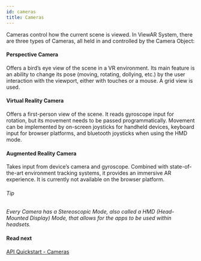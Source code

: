 ```yaml
---
id: cameras
title: Cameras
---
```


Cameras control how the current scene is viewed. In ViewAR System, there are three types of Cameras, all held in and controlled by the Camera Object:

#### Perspective Camera

Offers a bird’s eye view of the scene in a VR environment. Its main feature is an ability to change its pose (moving, rotating, dollying, etc.) by the user interaction with the viewport, either with touches or a mouse. A grid view is used.

#### Virtual Reality Camera

Offers a first-person view of the scene. It reads gyroscope input for rotation, but its movement needs to be passed programmatically. Movement can be implemented by on-screen joysticks for handheld devices, keyboard input for browser platforms, and bluetooth joysticks when using the HMD mode.

#### Augmented Reality Camera

Takes input from device’s camera and gyroscope. Combined with state-of-the-art environment tracking systems, it provides an immersive AR experience. It is currently not available on the browser platform.

###### Tip

_Every Camera has a Stereoscopic Mode, also called a HMD (Head-Mounted Display) Mode, that allows for the apps to be used within headsets._

#### Read next

[API Quickstart - Cameras](sdk/quickstart/cameras)
